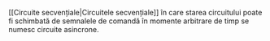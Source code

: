 [[Circuite secvențiale|Circuitele secvențiale]] în care starea circuitului poate fi schimbată de semnalele de comandă în momente arbitrare de timp se numesc circuite asincrone.